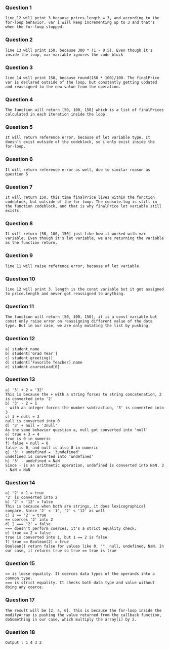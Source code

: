 ### Question 1

    line 12 will print 3 because prices.length = 3, and according to the for-loop behavior, var i will keep incrementing up to 3 and that's when the for-loop stopped.

### Question 2

    line 13 will print 150, because 300 * (1 - 0.5). Even though it's inside the loop, var variable ignores the code block

### Question 3

    line 14 will print 150, because round(150 * 100)/100. The finalPrice var is declared outside of the loop, but constantly getting updated and reassigned to the new value from the operation.

### Question 4

    The function will return [50, 100, 150] which is a list of finalPrices calculated in each iteration inside the loop.

### Question 5

    It will return reference error, because of let variable type. It doesn't exist outside of the codeblock, so i only exist inside the for-loop.

### Question 6

    It will return reference error as well, due to similar reason as question 5

### Question 7

    It will return 150, this time finalPrice lives within the function codeblock, but outside of the for-loop. The console.log is still in the function codeblock, and that is why finalPrice let variable still exists.

### Question 8

    It will return [50, 100, 150] just like how it worked with var variable. Even though it's let variable, we are returning the variable as the function return.

### Question 9

    line 11 will raise reference error, because of let variable.

### Question 10

    line 12 will print 3. length is the const variable but it got assigned to price.length and never got reassigned to anything.

### Question 11

    The function will return [50, 100, 150], it is a const variable but const only raise error on reassigning different value of the data type. But in our case, we are only mutating the list by pushing.

### Question 12

    a) student.name
    b) student['Grad Year']
    c) student.greeting()
    d) student['Favorite Teacher].name
    e) student.courseLoad[0]

### Question 13

    a) '3' + 2 = '32'
    This is because the + with a string forces to string concatenation, 2 is converted into '2'
    b) '3' - 2 = 1
    - with an integer forces the number subtraction, '3' is converted into 3
    c) 3 + null = 3
    null is converted into 0
    d) '3' + null = '3null'
    As the same behavior question a, null got converted into 'null'
    e) true + 3 = 4
    true is 0 in numeric
    f) false + null = 0
    false is 0, and null is also 0 in numeric
    g) '3' + undefined = '3undefined'
    undefined is converted into 'undefined'
    h) '3' - undefined = NaN
    Since - is an arithmetic operation, undefined is converted into NaN. 3 - NaN = NaN

### Question 14

    a) '2' > 1 = true
    '2' is converted into 2
    b) '2' < '12' = false
    This is because when both are strings, it does lexicographical compare. Since '2' < '1', '2' < '12' as well
    c) 2 == '2' = true
    == coerces '2' into 2
    d) 2 === '2' = false
    === doesn't perform coerces, it's a strict equality check.
    e) true == 2 = false
    true is converted into 1, but 1 == 2 is false
    f) true == Boolean(2) = true
    Boolean() return false for values like 0, "", null, undefined, NaN. In our case, it returns true so true == true is true

### Question 15

    == is loose equality. It coerces data types of the operands into a common type.
    === is strict equality. It checks both data type and value without doing any coerce.

### Question 17

    The result will be [2, 4, 6]. This is because the for-loop inside the modifyArray is pushing the value returned from the callback function, doSomething in our case, which multiply the array[i] by 2.

### Question 18

    Output : 1 4 3 2
